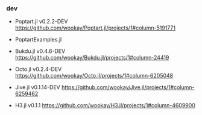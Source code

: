 ### dev

  - Poptart.jl v0.2.2-DEV
    https://github.com/wookay/Poptart.jl/projects/1#column-5191771

  - PoptartExamples.jl

  - Bukdu.jl v0.4.6-DEV
    https://github.com/wookay/Bukdu.jl/projects/1#column-24419

  - Octo.jl v0.2.4-DEV
    https://github.com/wookay/Octo.jl/projects/1#column-6205048

  - Jive.jl v0.1.14-DEV
    https://github.com/wookay/Jive.jl/projects/1#column-6259462


  - H3.jl v0.1.1
    https://github.com/wookay/H3.jl/projects/1#column-4609900

